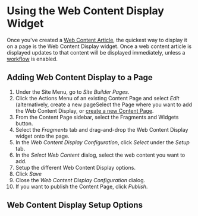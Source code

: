 # Using the Web Content Display Widget

Once you've created a [Web Content Article](../../content-authoring-and-management/web-content/web-content-articles/adding-a-basic-web-content-article.md), the quickest way to display it on a page is the Web Content Display widget. Once a web content article is displayed updates to that content will be displayed immediately, unless a [workflow](../../process-automation/workflow/introduction-to-workflow.md) is enabled.

## Adding Web Content Display to a Page

1. Under the Site Menu, go to *Site Builder* *Pages*.
1. Click the Actions Menu of an existing Content Page and select *Edit* (alternatively, create a new pageSelect the Page where you want to add the Web Content Display, or [create a new Content Page]().
1. From the Content Page sidebar, select the Fragments and Widgets button.
1. Select the *Fragments* tab and drag-and-drop the Web Content Display widget onto the page.
1. In the *Web Content Display Configuration*, click *Select* under the *Setup* tab.
1. In the *Select Web Content* dialog, select the web content you want to add.
1. Setup the different Web Content Display options.
1. Click *Save*
1. Close the *Web Content Display Configuration* dialog.
1. If you want to publish the Content Page, click *Publish*.

## Web Content Display Setup Options



<!--
Follow these steps to add a Web Content Display widget to a page and configure it:

1. Enter Edit ( ![Edit icon](../../images/icon-edit.png) ) mode (if you are using a content page), and then [add the Web Content Display widget to the page](../creating-pages/using-widget-pages/adding-widgets-to-a-page.md).

    ![Add the Web Content Display app to a page to begin displaying your new web content article.](./using-the-web-content-display-widget/images/01.png)

1. [Open the Web Content Display widget's configuration menu](TODO:adding-widgets#configuration-menu).

1. Click the *Select* button to select a piece of web content.

1. Search for and click on the article that you want to display.

1. [Configure the options](#using-the-web-content-display-widget-configuration-options) you want to enable for the widget.

1. Click *Save* to apply the changes, and close the configuration window. If you are using a content page, then click *Publish* to publish the page with the widget.

## Web Content Display Configuration Options

All features are implemented as simple selector buttons so you can enable or disable them as you need. These features are available:

* **User Tools**
  * *Translations:* Shows the available locales for your content. If you're working on the page for a particular language, you can select the translation of your content that goes with your locale.
  
  * *Print:* Opens a print dialog with a print-friendly version of the content.
  
  * *Download as PDF | DOC | ODT | TXT:* Downloads the web content in the selected format. These options are only available if [Open Office integration is enabled](../../content-authoring-and-management/documents-and-media/devops/enabling-openoffice-libreoffice-integration.md).

* **Content Metadata**
  * *Related Assets*
  * *Ratings*
  * *Comments*
  * *Comment Ratings*

![Publishing web content is a snap. At a minimum, you only have to select the content you wish to publish. You can also enable lots of optional features to let your users interact with your content.](./using-the-web-content-display-widget/images/02.png)

### Enabling Comments for Guests

By default, guests can't leave comments on web content. If you want to allow guests to comment on your web content article, follow these steps:

1. Open the [Global Menu](../../getting-started/navigating-dxp.md) ( ![Global Menu icon](../../images/icon-applications-menu.png) ) and go to *Control Panel* &rarr; *Roles*.

1. Select *Guest* &rarr; *Define Permissions*.

1. From the left menu, select *Site and Asset Library Administration* &rarr; *Content & Data* &rarr; *Web Content*.

1. Navigate down to the Web Content Article heading and check the *Add Discussion* checkbox.

1. Click *Save*.

Guests can now post comments on your web content article.

### Editing Content from the Web Content Display Widget

You can edit published content directly from the Web Content Display widget.

1. Hover over the Web Content Display widget.
1. Open the Actions Menu (![Options](../../images/icon-app-options.png)) inside the widget container.
1. Select *Edit Web Content* to launch the editor, or select *Edit Template* to launch the template editor for the web content article's template if it has one.

### Integrating Open Office with Your Web Content Display

If you have [enabled OpenOffice/LibreOffice integration](../../content-authoring-and-management/documents-and-media/devops/enabling-openoffice-libreoffice-integration.md) with your Liferay Portal instance, you can enable document conversion for your content. Then users can download your content in their format of choice. Enable the conversion options desired in the Web Content Display's configuration page under the *User Tools* list.

![Conversion options are listed for the assets.](./using-the-web-content-display-widget/images/03.png)

## Related Information

- [Adding a Basic Web Content Article](../../content-authoring-and-management/web-content/web-content-articles/adding-a-basic-web-content-article.md)


* [Content Authoring and Management](../../content_authoring_and_management.html)
* [Displaying Content on Display Pages Templates](./using-display-page-templates/displaying-content-with-display-page-templates.md)
* [Displaying Assets](./using-the-asset-publisher-widget/displaying-assets-intro.md)
